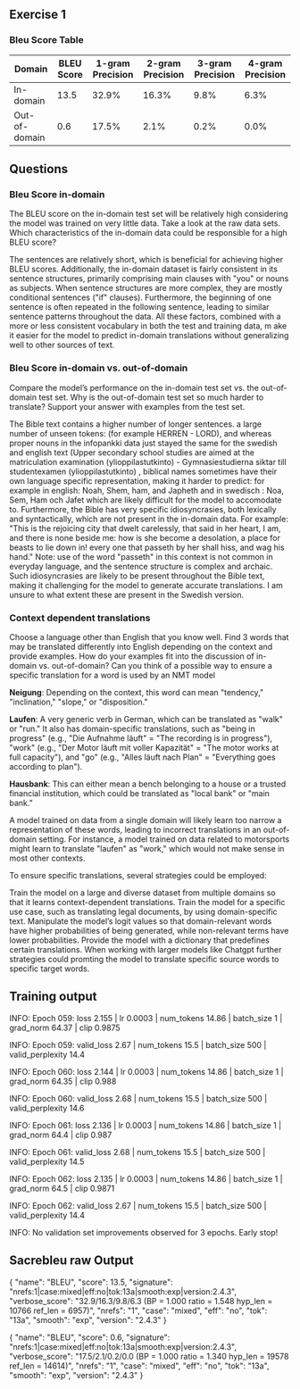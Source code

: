 ## Exercise 1 
### Bleu Score Table

| Domain       | BLEU Score | 1-gram Precision | 2-gram Precision | 3-gram Precision | 4-gram Precision |
|--------------|------------|------------------|------------------|------------------|------------------|
| In-domain    | 13.5       | 32.9%            | 16.3%            | 9.8%             | 6.3%             |
| Out-of-domain| 0.6        | 17.5%            | 2.1%             | 0.2%             | 0.0%             |

## Questions 
### Bleu Score in-domain
The BLEU score on the in-domain test set will be relatively high considering the model
was trained on very little data. Take a look at the raw data sets. Which characteristics of
the in-domain data could be responsible for a high BLEU score?

The sentences are relatively short, which is beneficial for achieving higher BLEU scores. 
Additionally, the in-domain dataset is fairly consistent in its sentence structures, primarily comprising main clauses 
with "you" or nouns as subjects. When sentence structures are more complex, 
they are mostly conditional sentences ("if" clauses). Furthermore, the beginning of one sentence is often repeated in 
the following sentence, leading to similar sentence patterns throughout the data. All these factors, 
combined with a more or less consistent vocabulary in both the test and training data, m
ake it easier for the model to predict in-domain translations without generalizing well to other sources of text.

### Bleu Score in-domain vs. out-of-domain
Compare the model’s performance on the in-domain test set vs. the out-of-domain test
set. Why is the out-of-domain test set so much harder to translate? Support your answer
with examples from the test set.

The Bible text contains a higher number of longer sentences. 
a large number of unseen tokens: (for example HERREN - LORD), and whereas proper nouns in the infopankki data just 
stayed the same for the swedish and english text (Upper secondary school studies are aimed at the matriculation examination (ylioppilastutkinto) - Gymnasiestudierna siktar till studentexamen (ylioppilastutkinto)
, biblical names sometimes have their own language specific representation, making it harder to predict: for example in english: Noah, Shem, ham, and Japheth 
and in swedisch : Noa, Sem, Ham och Jafet
which are likely difficult for the model to accomodate to.
Furthermore, the Bible has 
very specific idiosyncrasies, both lexically and syntactically, which are not present in the in-domain data.
For example: "This is the rejoicing city that dwelt carelessly, that said in her heart, I am, and there is none beside me: how is she become a desolation, a place for beasts to lie down in! every one that passeth by her shall hiss, and wag his hand."
Note: use of the word "passeth" in this context is not common in everyday language, and the sentence structure is complex and archaic.
Such idiosyncrasies are likely to be present throughout the Bible text, making it challenging for the model to generate accurate translations.
I am unsure to what extent these are present in the Swedish version.


### Context dependent translations
Choose a language other than English that you know well. Find 3 words that may be
translated differently into English depending on the context and provide examples. How
do your examples fit into the discussion of in-domain vs. out-of-domain? Can you think
of a possible way to ensure a specific translation for a word is used by an NMT model


**Neigung**: Depending on the context, this word can mean "tendency," "inclination," "slope," or "disposition."

**Laufen**: A very generic verb in German, which can be translated as "walk" or "run." It also has domain-specific translations, such as "being in progress" (e.g., "Die Aufnahme läuft" = "The recording is in progress"), "work" (e.g., "Der Motor läuft mit voller Kapazität" = "The motor works at full capacity"), and "go" (e.g., "Alles läuft nach Plan" = "Everything goes according to plan").

**Hausbank**: This can either mean a bench belonging to a house or a trusted financial institution, which could be translated as "local bank" or "main bank."

A model trained on data from a single domain will likely learn too narrow a representation of these words, leading to incorrect translations in an out-of-domain setting. For instance, a model trained on data related to motorsports might learn to translate "laufen" as "work," which would not make sense in most other contexts.

To ensure specific translations, several strategies could be employed:

Train the model on a large and diverse dataset from multiple domains so that it learns context-dependent translations.
Train the model for a specific use case, such as translating legal documents, by using domain-specific text.
Manipulate the model’s logit values so that domain-relevant words have higher probabilities of being generated, while non-relevant terms have lower probabilities.
Provide the model with a dictionary that predefines certain translations.
When working with larger models like Chatgpt further strategies could promting the model to translate specific source words to specific target words. 

## Training output 
INFO: Epoch 059: loss 2.155 | lr 0.0003 | num_tokens 14.86 | batch_size 1 | grad_norm 64.37 | clip 0.9875 

INFO: Epoch 059: valid_loss 2.67 | num_tokens 15.5 | batch_size 500 | valid_perplexity 14.4

INFO: Epoch 060: loss 2.144 | lr 0.0003 | num_tokens 14.86 | batch_size 1 | grad_norm 64.35 | clip 0.988      

INFO: Epoch 060: valid_loss 2.68 | num_tokens 15.5 | batch_size 500 | valid_perplexity 14.6

INFO: Epoch 061: loss 2.136 | lr 0.0003 | num_tokens 14.86 | batch_size 1 | grad_norm 64.4 | clip 0.987         

INFO: Epoch 061: valid_loss 2.68 | num_tokens 15.5 | batch_size 500 | valid_perplexity 14.5

INFO: Epoch 062: loss 2.135 | lr 0.0003 | num_tokens 14.86 | batch_size 1 | grad_norm 64.5 | clip 0.9871         

INFO: Epoch 062: valid_loss 2.67 | num_tokens 15.5 | batch_size 500 | valid_perplexity 14.4

INFO: No validation set improvements observed for 3 epochs. Early stop!

## Sacrebleu  raw  Output 

{
 "name": "BLEU",
 "score": 13.5,
 "signature": "nrefs:1|case:mixed|eff:no|tok:13a|smooth:exp|version:2.4.3",
 "verbose_score": "32.9/16.3/9.8/6.3 (BP = 1.000 ratio = 1.548 hyp_len = 10766 ref_len = 6957)",
 "nrefs": "1",
 "case": "mixed",
 "eff": "no",
 "tok": "13a",
 "smooth": "exp",
 "version": "2.4.3"
}


{
 "name": "BLEU",
 "score": 0.6,
 "signature": "nrefs:1|case:mixed|eff:no|tok:13a|smooth:exp|version:2.4.3",
 "verbose_score": "17.5/2.1/0.2/0.0 (BP = 1.000 ratio = 1.340 hyp_len = 19578 ref_len = 14614)",
 "nrefs": "1",
 "case": "mixed",
 "eff": "no",
 "tok": "13a",
 "smooth": "exp",
 "version": "2.4.3"
}
